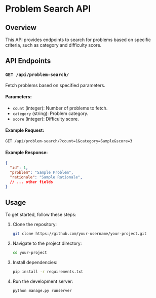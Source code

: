 # Problem Search API

## Overview

This API provides endpoints to search for problems based on specific criteria, such as category and difficulty score.

## API Endpoints

### `GET /api/problem-search/`

Fetch problems based on specified parameters.

#### Parameters:

- `count` (integer): Number of problems to fetch.
- `category` (string): Problem category.
- `score` (integer): Difficulty score.

#### Example Request:

```http
GET /api/problem-search/?count=1&category=Sample&score=3
```

#### Example Response:

```json
{
  "id": 1,
  "problem": "Sample Problem",
  "rationale": "Sample Rationale",
  // ... other fields
}
```

## Usage

To get started, follow these steps:

1. Clone the repository:

   ```bash
   git clone https://github.com/your-username/your-project.git
   ```

2. Navigate to the project directory:

   ```bash
   cd your-project
   ```

3. Install dependencies:

   ```bash
   pip install -r requirements.txt
   ```

4. Run the development server:

   ```bash
   python manage.py runserver
   ```
